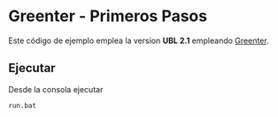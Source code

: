 # Greenter - Primeros Pasos
 Este código de ejemplo emplea la version **UBL 2.1** empleando [Greenter](https://github.com/giansalex/greenter).

## Ejecutar
Desde la consola ejecutar
```
run.bat
```
